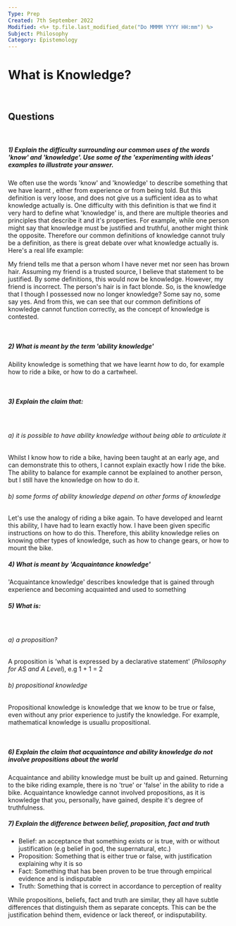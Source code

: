 ```yaml
---
Type: Prep
Created: 7th September 2022
Modified: <%+ tp.file.last_modified_date("Do MMMM YYYY HH:mm") %>
Subject: Philosophy
Category: Epistemology
---
```


# What is Knowledge?
</br>

## Questions 

</br>

##### 1) Explain the difficulty surrounding our common uses of the words 'know' and 'knowledge'. Use some of the 'experimenting with ideas' examples to illustrate your answer.

We often use the words 'know' and 'knowledge' to describe something that we have learnt , either from experience or from being told. But this definition is very loose, and does not give us a sufficient idea as to what knowledge actually is. One difficulty with this definition is that we find it very hard to define what 'knowledge' is, and there are multiple theories and principles that describe it and it's properties. For example, while one person might say that knowledge must be justified and truthful, another might think the opposite. Therefore our common definitions of knowledge cannot truly be a definition, as there is great debate over what knowledge actually is. Here's a real life example: 

My friend tells me that a person whom I have never met nor seen has brown hair. Assuming my friend is a trusted source, I believe that statement to be justified. By some definitions, this would now be knowledge. However, my friend is incorrect. The person's hair is in fact blonde. So, is the knowledge that I though I possessed now no longer knowledge? Some say no, some say yes. And from this, we can see that our common definitions of knowledge cannot function correctly, as the concept of knowledge is contested.

</br>

##### 2) What is meant by the term 'ability knowledge'

Ability knowledge is something that we have learnt *how* to do, for example how to ride a bike, or how to do a cartwheel.

</br>

##### 3) Explain the claim that:
</br>

###### a) it is possible to have ability knowledge without being able to articulate it

Whilst I know how to ride a bike, having been taught at an early age, and can demonstrate this to others, I cannot explain exactly how I ride the bike. The ability to balance for example cannot be explained to another person, but I still have the knowledge on how to do it.

###### b) some forms of ability knowledge depend on other forms of knowledge

Let's use the analogy of riding a bike again. To have developed and learnt this ability, I have had to learn exactly how. I have been given specific instructions on how to do this. Therefore, this ability knowledge relies on knowing other types of knowledge, such as how to change gears, or how to mount the bike.
</br>

##### 4) What is meant by 'Acquaintance knowledge'

'Acquaintance knowledge' describes knowledge that is gained through experience and becoming acquainted and used to something 
</br>

##### 5) What is:

</br>

###### a) a proposition?

A proposition is 'what is expressed by a declarative statement' (*Philosophy for AS and A Level*), e.g 1 + 1 = 2

###### b) propositional knowledge

Propositional knowledge is knowledge that we know to be true or false, even without any prior experience to justify the knowledge. For example, mathematical knowledge is usuallu propositional.

</br>

##### 6) Explain the claim that acquaintance and ability knowledge do not involve propositions about the world

Acquaintance and ability knowledge must be built up and gained. Returning to the bike riding example, there is no 'true' or 'false' in the ability to ride a bike. Acquaintance knowledge cannot involved propositions, as it is knowledge that you, personally, have gained, despite it's degree of truthfulness.
</br>

##### 7) Explain the difference between belief, proposition, fact and truth

- Belief: an acceptance that something exists or is true, with or without justification (e.g belief in god, the supernatural, etc.)
- Proposition: Something that is either true or false, with justification explaining why it is so
- Fact: Something that has been proven to be true through empirical evidence and is indisputable
- Truth: Something that is correct in accordance to perception of reality

While propositions, beliefs, fact and truth are similar, they all have subtle differences that distinguish them as separate concepts. This can be the justification behind them, evidence or lack thereof, or indisputability. 
